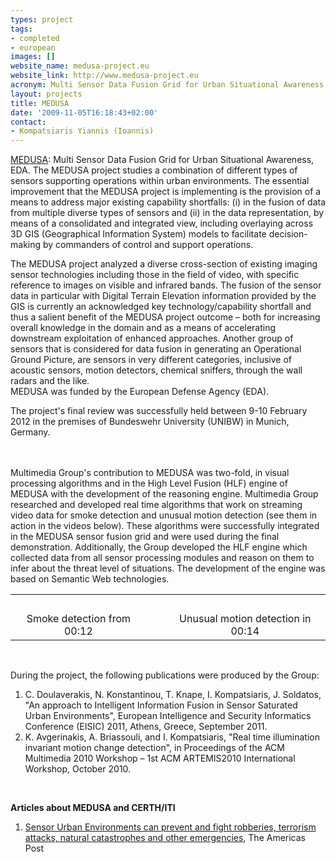 ```yaml
---
types: project
tags:
- completed
- european
images: []
website_name: medusa-project.eu
website_link: http://www.medusa-project.eu
acronym: Multi Sensor Data Fusion Grid for Urban Situational Awareness
layout: projects
title: MEDUSA
date: '2009-11-05T16:18:43+02:00'
contact: 
- Kompatsiaris Yiannis (Ioannis)
---
```

<p><a href="http://www.medusa-project.eu/">MEDUSA</a>: Multi Sensor Data Fusion Grid for Urban Situational Awareness, EDA. The MEDUSA project studies a combination of different types of sensors supporting operations within urban environments. The essential improvement that the MEDUSA project is implementing is the provision of a means to address major existing capability shortfalls: (i) in the fusion of data from multiple diverse types of sensors and (ii) in the data representation, by means of a consolidated and integrated view, including overlaying across 3D GIS (Geographical Information System) models to facilitate decision-making by commanders of control and support operations.</p>
<p>The MEDUSA project analyzed a diverse cross-section of existing imaging sensor technologies including those in the field of video, with specific reference to images on visible and infrared bands. The fusion of the sensor data in particular with Digital Terrain Elevation information provided by the GIS is currently an acknowledged key technology/capability shortfall and thus a salient benefit of the MEDUSA project outcome – both for increasing overall knowledge in the domain and as a means of accelerating downstream exploitation of enhanced approaches. Another group of sensors that is considered for data fusion in generating an Operational Ground Picture, are sensors in very different categories, inclusive of acoustic sensors, motion detectors, chemical sniffers, through the wall radars and the like.<br>
	MEDUSA was funded by the European Defense Agency (EDA).</p>
<p>The project's final review was successfully held between 9-10 February 2012 in the premises of Bundeswehr University (UNIBW) in Munich, Germany.<br>
	<br>
	<img alt="" border="0" src="/MEDUSA/site/images/IMG_20120209_130527.jpg"> <img alt="" border="0" src="/MEDUSA/site/images/Demo-REAL__Medusa Demo Day 11.jpg"> <img alt="" border="0" src="/MEDUSA/site/images/IMG_20120209_132008.jpg"> <img alt="" border="0" src="/MEDUSA/site/images/Demo-Sim__Medusa Demo Day 64.jpg"></p>
<p>Multimedia Group's contribution to MEDUSA was two-fold, in visual processing algorithms and in the High Level Fusion (HLF) engine of MEDUSA with the development of the reasoning engine. Multimedia Group researched and developed real time algorithms that work on streaming video data for smoke detection and unusual motion detection (see them in action in the videos below). These algorithms were successfully integrated in the MEDUSA sensor fusion grid and were used during the final demonstration. Additionally, the Group developed the HLF engine which collected data from all sensor processing modules and reason on them to infer about the threat level of situations. The development of the engine was based on Semantic Web technologies.</p>
<table>
	<tbody>
		<tr>
			<td>&nbsp;</td>
			<td>&nbsp;&nbsp;&nbsp;</td>
			<td>&nbsp;</td>
		</tr>
		<tr>
			<td align="center">Smoke detection from 00:12</td>
			<td>&nbsp;</td>
			<td align="center">Unusual motion detection in 00:14</td>
		</tr>
	</tbody>
</table>
<p>&nbsp;</p>
<p>During the project, the following publications were produced by the Group:</p>
<ol>
	<li>C. Doulaverakis, N. Konstantinou, T. Knape, I. Kompatsiaris, J. Soldatos, "An approach to Intelligent Information Fusion in Sensor Saturated Urban Environments", European Intelligence and Security Informatics Conference (EISIC) 2011, Athens, Greece, September 2011.</li>
	<li>K. Avgerinakis, A. Briassouli, and I. Kompatsiaris, "Real time illumination invariant motion change detection", in Proceedings of the ACM Multimedia 2010 Workshop – 1st ACM ARTEMIS2010 International Workshop, October 2010.</li>
</ol>
<p>&nbsp;</p>
<p><strong>Articles about MEDUSA and CERTH/ITI</strong></p>
<ol>
	<li><a href="http://www.theamericaspostes.com/3752/sensor-urban-environments-can-prevent-and-fight-robberies-terrorism-attacks-natural-catastrophes-and-other-emergencies/">Sensor Urban Environments can prevent and fight robberies, terrorism attacks, natural catastrophes and other emergencies</a>, The Americas Post</li>
</ol>
